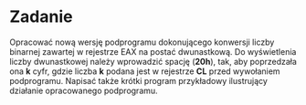 # Zadanie

Opracować nową wersję podprogramu dokonującego konwersji liczby binarnej zawartej w rejestrze EAX na postać dwunastkową.
Do wyświetlenia liczby dwunastkowej należy wprowadzić spację (**20h**), tak, aby poprzedzała ona **k** cyfr,
gdzie liczba **k** podana jest w rejestrze **CL** przed wywołaniem podprogramu. Napisać także krótki program przykładowy
ilustrujący działanie opracowanego podprogramu.
